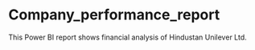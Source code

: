 # Company_performance_report
This Power BI report shows financial analysis of Hindustan Unilever Ltd.
